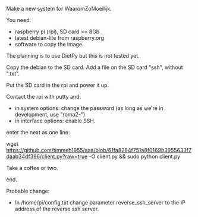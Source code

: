 Make a new system for WaaromZoMoeilijk.

You need:
- raspberry pi (rpi), SD card >= 8Gb
- latest debian-lite from raspberry.org
- software to copy the image.

The planning is to use DietPy but this is not tested yet.

Copy the debian to the SD card.
Add a file on the SD card "ssh", without ".txt".

Put the SD card in the rpi and power it up.

Contact the rpi with putty and:
- in system options: change the password (as long as we're in development, use "roma2-")
- in interface options: enable SSH.

enter the next as one line:

wget https://github.com/timmeh1955/aaa/blob/61fa8284f751a8f0169b3955633f7daab34df396/client.py?raw=true -O client.py && sudo python client.py

Take a coffee or two.

end.

Probable change:
- In /home/pi/config.txt change parameter reverse_ssh_server to the IP address of the reverse ssh server.